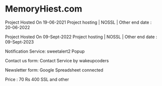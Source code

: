# MemoryHiest.com

Project Hosted On 19-06-2021 Project hosting | NOSSL | Other end date : 20-06-2022

Project Hosted On 09-Sept-2022 Project hosting | NOSSL | Other end date : 09-Sept-2023

Notification Service: sweetalert2 Popup

Contact us form: Contact Service by wakeupcoders

Newsletter form: Google Spreadsheet connected

Price : 70 Rs 400 SSL and other
